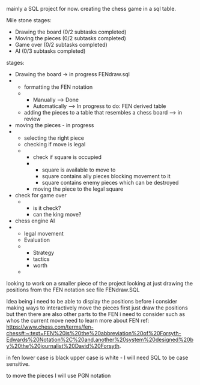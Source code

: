 mainly a SQL project for now.
creating the chess game in a sql table. 

Mile stone stages:

+ Drawing the board (0/2 subtasks completed)
+ Moving the pieces (0/2 subtasks completed)
+ Game over (0/2 subtasks completed)
+ AI (0/3 subtasks completed)

stages: 
 - Drawing the board -> in progress FENdraw.sql
 - - formatting the FEN notation
   - - Manually --> Done
     - Automatically --> In progress to do: FEN derived table 
   - adding the pieces to a table that resembles a chess board --> in review 
 - moving the pieces - in progress
 - - selecting the right piece
   - checking if move is legal
   - -  check if square is occupied
     - - square is available to move to
       - square contains ally pieces blocking movement to it
       - square contains enemy pieces which can be destroyed 
     - moving the piece to the legal square
  - check for game over
    - - is it check?
      - can the king move?
  - chess engine AI
  - - legal movement
    - Evaluation
    - - Strategy
      - tactics
      - worth 
    - 


looking to work on a smaller piece of the project looking at just drawing the positions from the FEN notation 
see file FENdraw.SQL 

Idea being i need to be able to display the positions before i consider making ways to interactively move the pieces 
first just draw the positions but then there are also other parts to the FEN i need to consider such as whos the current move 
need to learn more about FEN 
ref: https://www.chess.com/terms/fen-chess#:~:text=FEN%20is%20the%20abbreviation%20of%20Forsyth-Edwards%20Notation%2C%20and,another%20system%20designed%20by%20the%20journalist%20David%20Forsyth.

in fen lower case is black upper case is white - I will need SQL to be case sensitive.

to move the pieces I will use PGN notation 
